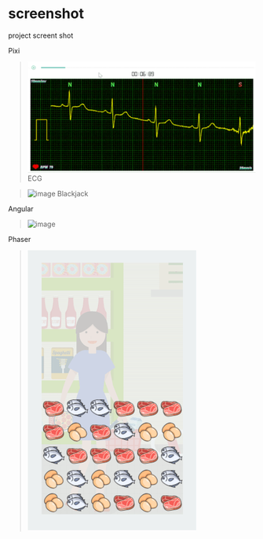 # screenshot

project screent shot

Pixi

> ![image](https://github.com/zero3william/screenshot/blob/master/data-visualization/ecg.gif)
> ECG

> ![image](https://github.com/zero3william/screenshot/blob/master/game/blackjack.gif)
> Blackjack

Angular

> ![image](https://github.com/zero3william/screenshot/blob/master/dealer/dealer.gif)

Phaser

> ![image](https://github.com/zero3william/screenshot/blob/master/game/market.gif)
